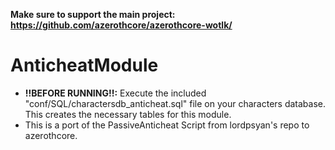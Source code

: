 <b>Make sure to support the main project:
https://github.com/azerothcore/azerothcore-wotlk/</b>
# AnticheatModule
* <b>!!BEFORE RUNNING!!:</b> Execute the included "conf/SQL/charactersdb_anticheat.sql" file on your characters database. This creates the necessary tables for this module.
* This is a port of the PassiveAnticheat Script from lordpsyan's repo to azerothcore.
